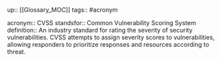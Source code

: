 up:: [[Glossary_MOC]]
tags:: #acronym 

acronym:: CVSS
standsfor:: Common Vulnerability Scoring System
definition:: An industry standard for rating the severity of security vulnerabilities. CVSS attempts to assign severity scores to vulnerabilities, allowing responders to prioritize responses and resources according to threat.

